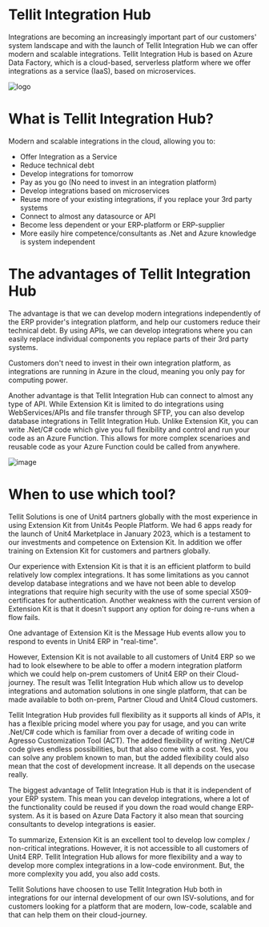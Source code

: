 # Tellit Integration Hub

Integrations are becoming an increasingly important part of our customers' system landscape and with the launch of Tellit Integration Hub we can offer modern and scalable integrations. Tellit Integration Hub is based on Azure Data Factory, which is a cloud-based, serverless platform where we offer integrations as a service (IaaS), based on microservices.

![logo](https://user-images.githubusercontent.com/112073908/219849723-51d2b7fe-427c-4978-8375-de881e1af79f.png)


# What is Tellit Integration Hub?

Modern and scalable integrations in the cloud, allowing you to:

- Offer Integration as a Service
- Reduce technical debt
- Develop integrations for tomorrow
- Pay as you go (No need to invest in an integration platform)
- Develop integrations based on microservices
- Reuse more of your existing integrations, if you replace your 3rd party systems
- Connect to almost any datasource or API
- Become less dependent or your ERP-platform or ERP-supplier
- More easily hire competence/consultants as .Net and Azure knowledge is system independent


# The advantages of Tellit Integration Hub

The advantage is that we can develop modern integrations independently of the ERP provider's integration platform, and help our customers reduce their technical debt. By using APIs, we can develop integrations where you can easily replace individual components you replace parts of their 3rd party systems.

Customers don't need to invest in their own integration platform, as integrations are running in Azure in the cloud, meaning you only pay for computing power.

Another advantage is that Tellit Integration Hub can connect to almost any type of API.
While Extension Kit is limited to do integrations using WebServices/APIs and file transfer through SFTP, you can also develop database integrations in Tellit Integration Hub. Unlike Extension Kit, you can write .Net/C# code which give you full flexibility and control and run your code as an Azure Function.
This allows for more complex scenarioes and reusable code as your Azure Function could be called from anywhere.

![image](https://user-images.githubusercontent.com/112073908/219850431-615bbf95-0698-4fd1-8e8c-a86903216f49.png)


# When to use which tool?

Tellit Solutions is one of Unit4 partners globally with the most experience in using Extension Kit from Unit4s People Platform.
We had 6 apps ready for the launch of Unit4 Marketplace in January 2023, which is a testament to our investments and competence on Extension Kit.
In addition we offer training on Extension Kit for customers and partners globally.

Our experience with Extension Kit is that it is an efficient platform to build relatively low complex integrations. It has some limitations as you cannot develop database integrations and we have not been able to develop integrations that require high security with the use of some special X509-certificates for authentication. Another weakness with the current version of Extension Kit is that it doesn't support any option for doing re-runs when a flow fails.

One advantage of Extension Kit is the Message Hub events allow you to respond to events in Unit4 ERP in "real-time".

However, Extension Kit is not available to all customers of Unit4 ERP so we had to look elsewhere to be able to offer a modern integration platform which we could help on-prem customers of Unit4 ERP on their Cloud-journey. The result was Tellit Integration Hub which allow us to develop integrations and automation solutions in one single platform, that can be made available to both on-prem, Partner Cloud and Unit4 Cloud customers.

Tellit Integration Hub provides full flexibility as it supports all kinds of APIs, it has a flexible pricing model where you pay for usage, and you can write .Net/C# code which is familiar from over a decade of writing code in Agresso Customization Tool (ACT). The added flexibility of writing .Net/C# code gives endless possibilities, but that also come with a cost. Yes, you can solve any problem known to man, but the added flexibility could also mean that the cost of development increase. It all depends on the usecase really.

The biggest advantage of Tellit Integration Hub is that it is independent of your ERP system. This mean you can develop integrations, where a lot of the functionality could be reused if you down the road would change ERP-system. As it is based on Azure Data Factory it also mean that sourcing consultants to develop integrations is easier.

To summarize, Extension Kit is an excellent tool to develop low complex / non-critical integrations. However, it is not accessible to all customers of Unit4 ERP.
Tellit Integration Hub allows for more flexibility and a way to develop more complex integrations in a low-code environment. But, the more complexity you add, you also add costs.

Tellit Solutions have choosen to use Tellit Integration Hub both in integrations for our internal development of our own ISV-solutions, and for customers looking for a platform that are modern, low-code, scalable and that can help them on their cloud-journey.


